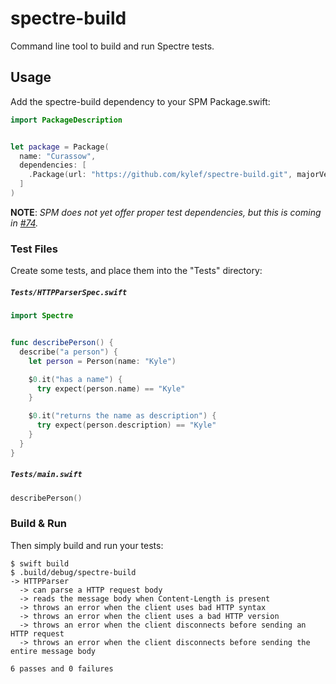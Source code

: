 # spectre-build

Command line tool to build and run Spectre tests.

## Usage

Add the spectre-build dependency to your SPM Package.swift:

```swift
import PackageDescription


let package = Package(
  name: "Curassow",
  dependencies: [
    .Package(url: "https://github.com/kylef/spectre-build.git", majorVersion: 0),
  ]
)
```

**NOTE**: *SPM does not yet offer proper test dependencies, but this is coming in [#74](https://github.com/apple/swift-package-manager/pull/74).*

### Test Files

Create some tests, and place them into the "Tests" directory:

##### `Tests/HTTPParserSpec.swift`

```swift
import Spectre


func describePerson() {
  describe("a person") {
    let person = Person(name: "Kyle")

    $0.it("has a name") {
      try expect(person.name) == "Kyle"
    }

    $0.it("returns the name as description") {
      try expect(person.description) == "Kyle"
    }
  }
}
```

##### `Tests/main.swift`

```swift
describePerson()
```

### Build & Run

Then simply build and run your tests:

```shell
$ swift build
$ .build/debug/spectre-build
-> HTTPParser
  -> can parse a HTTP request body
  -> reads the message body when Content-Length is present
  -> throws an error when the client uses bad HTTP syntax
  -> throws an error when the client uses a bad HTTP version
  -> throws an error when the client disconnects before sending an HTTP request
  -> throws an error when the client disconnects before sending the entire message body

6 passes and 0 failures
```
